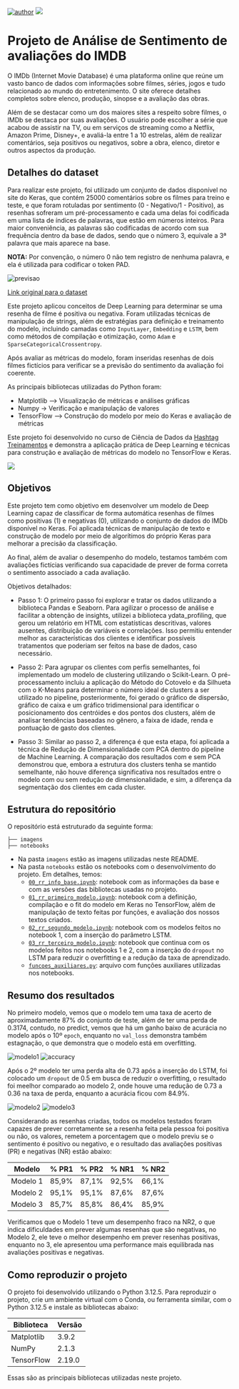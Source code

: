 [![author](https://img.shields.io/badge/Author-Richard_Rafi-blue?style=flat)](https://www.linkedin.com/in/richardrafi/)
[![](https://img.shields.io/badge/Python-3.12%2B-blue?style=flat)](https://www.python.org/)

# Projeto de Análise de Sentimento de avaliações do IMDB

O IMDb (Internet Movie Database) é uma plataforma online que reúne um vasto banco de dados com informações sobre filmes, séries, jogos e tudo relacionado ao mundo do entretenimento. O site oferece detalhes completos sobre elenco, produção, sinopse e a avaliação das obras.

Além de se destacar como um dos maiores sites a respeito sobre filmes, o IMDb se destaca por suas avaliações. O usuário pode escolher a série que acabou de assistir na TV, ou em serviços de streaming como a Netflix, Amazon Prime, Disney+, e avaliá-la entre 1 a 10 estrelas, além de realizar comentários, seja positivos ou negativos, sobre a obra, elenco, diretor e outros aspectos da produção.

## Detalhes do dataset

Para realizar este projeto, foi utilizado um conjunto de dados disponível no site do Keras, que contém 25000 comentários sobre os filmes para treino e teste, e que foram rotuladas por sentimento (0 - Negativo/1 - Positivo), as resenhas sofreram um pré-processamento e cada uma delas foi codificada em uma lista de índices de palavras, que estão em números inteiros. Para maior conveniência, as palavras são codificadas de acordo com sua frequência dentro da base de dados, sendo que o número 3, equivale a 3ª palavra que mais aparece na base. 

**NOTA:** Por convenção, o número 0 não tem registro de nenhuma palavra, e ela é utilizada para codificar o token PAD.

![previsao](imagens/previsao.png)

[Link original para o dataset](https://keras.io/api/datasets/imdb/)

Este projeto aplicou conceitos de Deep Learning para determinar se uma resenha de filme é positiva ou negativa. Foram utilizadas técnicas de manipulação de strings, além de estratégias para definição e treinamento do modelo, incluindo camadas como `InputLayer`, `Embedding` e `LSTM`, bem como métodos de compilação e otimização, como `Adam` e `SparseCategoricalCrossentropy`.

Após avaliar as métricas do modelo, foram inseridas resenhas de dois filmes fictícios para verificar se a previsão do sentimento da avaliação foi coerente.

As principais bibliotecas utilizadas do Python foram:

- Matplotlib –> Visualização de métricas e análises gráficas
- Numpy -> Verificação e manipulação de valores
- TensorFlow –> Construção do modelo por meio do Keras e avaliação de métricas

Este projeto foi desenvolvido no curso de Ciência de Dados da [Hashtag Treinamentos](https://www.hashtagtreinamentos.com/) e demonstra a aplicação prática de Deep Learning e técnicas para construção e avaliação de métricas do modelo no TensorFlow e Keras.

<a href="https://www.linkedin.com/in/richardrafi/" target="_blank"><img src="https://img.shields.io/badge/-LinkedIn-%230077B5?style=for-the-badge&logo=linkedin&logoColor=white" target="_blank"></a> 

## Objetivos

Este projeto tem como objetivo em desenvolver um modelo de Deep Learning capaz de classificar de forma automática resenhas de filmes como positivas (1) e negativas (0), utilizando o conjunto de dados do IMDb disponível no Keras. Foi aplicada técnicas de manipulação de texto e construção de modelo por meio de algorítimos do próprio Keras para melhorar a precisão da classificação.

Ao final, além de avaliar o desempenho do modelo, testamos também com avaliações fictícias verificando sua capacidade de prever de forma correta o sentimento associado a cada avaliação.

Objetivos detalhados:

- Passo 1: O primeiro passo foi explorar e tratar os dados utilizando a biblioteca Pandas e Seaborn. Para agilizar o processo de análise e facilitar a obtenção de insights, utilizei a biblioteca ydata_profiling, que gerou um relatório em HTML com estatísticas descritivas, valores ausentes, distribuição de variáveis e correlações. Isso permitiu entender melhor as características dos clientes e identificar possíveis tratamentos que poderiam ser feitos na base de dados, caso necessário.
  
- Passo 2: Para agrupar os clientes com perfis semelhantes, foi implementado um modelo de clustering utilizando o Scikit-Learn. O pré-processamento incluiu a aplicação do Método do Cotovelo e da Silhueta com o K-Means para determinar o número ideal de clusters a ser utilizado no pipeline, posteriormente, foi gerado o gráfico de dispersão, gráfico de caixa e um gráfico tridimensional para identificar o posicionamento dos centróides e dos pontos dos clusters, além de analisar tendências baseadas no gênero, a faixa de idade, renda e pontuação de gasto dos clientes.

- Passo 3: Similar ao passo 2, a diferença é que esta etapa, foi aplicada a técnica de Redução de Dimensionalidade com PCA dentro do pipeline de Machine Learning. A comparação dos resultados com e sem PCA demonstrou que, embora a estrutura dos clusters tenha se mantido semelhante, não houve diferença significativa nos resultados entre o modelo com ou sem redução de dimensionalidade, e sim, a diferença da segmentação dos clientes em cada cluster.

## Estrutura do repositório

O repositório está estruturado da seguinte forma:

```
├── imagens
├── notebooks
```

- Na pasta `imagens` estão as imagens utilizadas neste README.
- Na pasta `notebooks` estão os notebooks com o desenvolvimento do projeto. Em detalhes, temos:
  - [`00_rr_info_base.ipynb`](notebooks/00_rr_info_base.ipynb): notebook com as informações da base e com as versões das bibliotecas usadas no projeto.
  - [`01_rr_primeiro_modelo.ipynb`](01_rr_primeiro_modelo.ipynb): notebook com a definição, compilação e o fit do modelo em Keras no TensorFlow, além de manipulação de texto feitas por funções, e avaliação dos nossos textos criados.
  - [`02_rr_segundo_modelo.ipynb`](notebooks/02_rr_segundo_modelo.ipynb): notebook com os modelos feitos no notebook 1, com a inserção do parâmetro LSTM.
  - [`03_rr_terceiro_modelo.ipynb`](notebooks/03_rr_terceiro_modelo.ipynb): notebook que continua com os modelos feitos nos notebooks 1 e 2, com a inserção do `dropout` no LSTM para reduzir o overfitting e a redução da taxa de aprendizado.
  - [`funcoes_auxiliares.py`](notebooks/funcoes_auxiliares.py): arquivo com funções auxiliares utilizadas nos notebooks.
  

## Resumo dos resultados

No primeiro modelo, vemos que o modelo tem uma taxa de acerto de aproximadamente 87% do conjunto de teste, além de ter uma perda de 0.3174, contudo, no predict, vemos que há um ganho baixo de acurácia no modelo após o 10º `epoch`, enquanto no `val_loss` demonstra também estagnação, o que demonstra que o modelo está em overfitting. 

![modelo1](imagens/modelo1.png)
![accuracy](imagens/accuracy.png)

Após o 2º modelo ter uma perda alta de 0.73 após a inserção do LSTM, foi colocado um `dropout` de 0.5 em busca de reduzir o overfitting, o resultado foi meelhor comparado ao modelo 2, onde houve uma redução de 0.73 a 0.36 na taxa de perda, enquanto a acurácia ficou com 84.9%.

![modelo2](imagens/modelo2.png)
![modelo3](imagens/modelo3.png)

Considerando as resenhas criadas, todos os modelos testados foram capazes de prever corretamente se a resenha feita pela pessoa foi positiva ou não, os valores, remetem a porcentagem que o modelo previu se o sentimento é positivo ou negativo, e o resultado das avaliações positivas (PR) e negativas (NR) estão abaixo:

|  Modelo  | % PR1 | % PR2 | % NR1 | % NR2 |
| ---------| ----- | ----- | ----- | ----- |
|Modelo 1  | 85,9% | 87,1% | 92,5% | 66,1% |
|Modelo 2  | 95,1% | 95,1% | 87,6% | 87,6% |
|Modelo 3  | 85,7% | 85,8% | 86,4% | 85,9% |

Verificamos que o Modelo 1 teve um desempenho fraco na NR2, o que indica dificuldades em prever algumas resenhas que são negativas, no Modelo 2, ele teve o melhor desempenho em prever resenhas positivas, enquanto no 3, ele apresentou uma performance mais equilibrada nas avaliações positivas e negativas.

## Como reproduzir o projeto

O projeto foi desenvolvido utilizando o Python 3.12.5. Para reproduzir o projeto, crie um ambiente virtual com o Conda, ou ferramenta similar, com o Python 3.12.5 e instale as bibliotecas abaixo:


|  Biblioteca   |  Versão |
|-------------- | ------- |
|Matplotlib     |  3.9.2  |
|NumPy          |  2.1.3  |
|TensorFlow     | 2.19.0  |
 
Essas são as principais bibliotecas utilizadas neste projeto. 